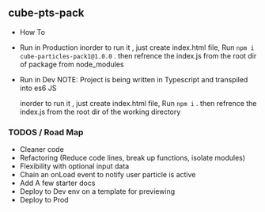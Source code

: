 ## cube-pts-pack

- How To
- Run in Production
   inorder to run it , just create index.html file, Run `npm i cube-particles-pack1@1.0.0` .
    then refrence the index.js from the root dir of package from node_modules
- Run in Dev
   NOTE: Project is being written in Typescript and transpiled into es6 JS

   inorder to run it , just create index.html file, Run `npm i` .
    then refrence the index.js from the root dir of the working directory

### TODOS / Road Map
 - Cleaner code
 - Refactoring (Reduce code lines, break up functions, isolate modules)
 - Flexibility with optional input data
 - Chain an onLoad event to notify user particle is active
 - Add A few starter docs
 - Deploy to Dev env on a template for previewing
 - Deploy to Prod
